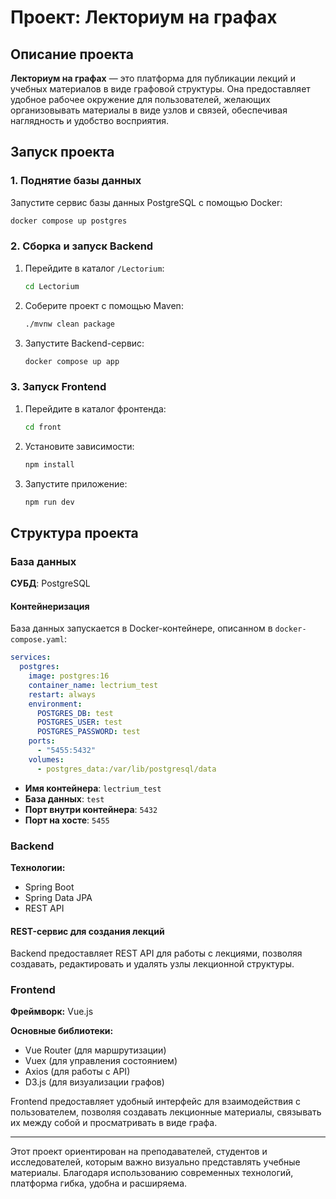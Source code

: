 # Проект: Лекториум на графах

## Описание проекта

**Лекториум на графах** — это платформа для публикации лекций и учебных материалов в виде графовой структуры. Она предоставляет удобное рабочее окружение для пользователей, желающих организовывать материалы в виде узлов и связей, обеспечивая наглядность и удобство восприятия.

## Запуск проекта

### 1. Поднятие базы данных
Запустите сервис базы данных PostgreSQL с помощью Docker:

```bash
docker compose up postgres
```

### 2. Сборка и запуск Backend
1. Перейдите в каталог `/Lectorium`:
   ```bash
   cd Lectorium
   ```
2. Соберите проект с помощью Maven:
   ```bash
   ./mvnw clean package
   ```
3. Запустите Backend-сервис:
   ```bash
   docker compose up app
   ```

### 3. Запуск Frontend
1. Перейдите в каталог фронтенда:
   ```bash
   cd front
   ```
2. Установите зависимости:
   ```bash
   npm install
   ```
3. Запустите приложение:
   ```bash
   npm run dev
   ```

## Структура проекта

### База данных

**СУБД**: PostgreSQL

#### Контейнеризация

База данных запускается в Docker-контейнере, описанном в `docker-compose.yaml`:

```yaml
services:
  postgres:
    image: postgres:16
    container_name: lectrium_test
    restart: always
    environment:
      POSTGRES_DB: test
      POSTGRES_USER: test
      POSTGRES_PASSWORD: test
    ports:
      - "5455:5432"
    volumes:
      - postgres_data:/var/lib/postgresql/data
```

- **Имя контейнера**: `lectrium_test`
- **База данных**: `test`
- **Порт внутри контейнера**: `5432`
- **Порт на хосте**: `5455`

### Backend

**Технологии:**
- Spring Boot
- Spring Data JPA
- REST API

#### REST-сервис для создания лекций
Backend предоставляет REST API для работы с лекциями, позволяя создавать, редактировать и удалять узлы лекционной структуры.

### Frontend

**Фреймворк:** Vue.js

**Основные библиотеки:**
- Vue Router (для маршрутизации)
- Vuex (для управления состоянием)
- Axios (для работы с API)
- D3.js (для визуализации графов)

Frontend предоставляет удобный интерфейс для взаимодействия с пользователем, позволяя создавать лекционные материалы, связывать их между собой и просматривать в виде графа.

---
Этот проект ориентирован на преподавателей, студентов и исследователей, которым важно визуально представлять учебные материалы. Благодаря использованию современных технологий, платформа гибка, удобна и расширяема.


